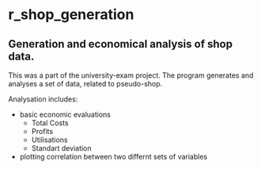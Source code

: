 # r_shop_generation
## Generation and economical analysis of shop data.

This was a part of the university-exam project. The program generates and analyses a set of data, related to pseudo-shop. 

Analysation includes:
* basic economic evaluations
  * Total Costs
  * Profits
  * Utilisations
  * Standart deviation
* plotting correlation between two differnt sets of variables
